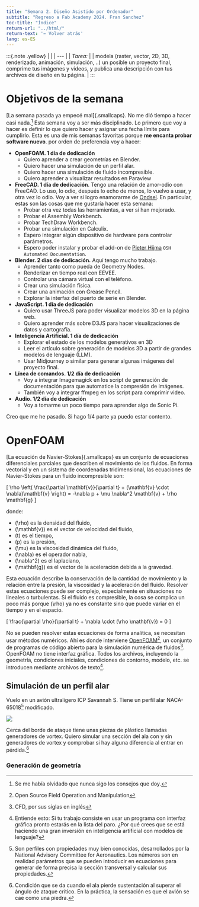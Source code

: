 ```yaml
---
title: "Semana 2. Diseño Asistido por Ordenador"
subtitle: "Regreso a Fab Academy 2024. Fran Sanchez"
toc-title: "Índice"
return-url: "../html/"
return-text: '← Volver atrás'
lang: es-ES
---
```

:::{.note .yellow}
|     |
| --- |
| *Tarea:* |
| modela (raster, vector, 2D, 3D, renderizado, animación, simulación, ..) un posible un proyecto final, comprime tus imágenes y videos, y publica una descripción con tus archivos de diseño en tu página.  |
:::

# Objetivos de la semana

[La semana pasada ya empecé mal]{.smallcaps}. No me dió tiempo a hacer casi nada.[^101] Esta semana voy a ser más disciplinado. Lo primero que voy a hacer es definir lo que quiero hacer y asignar una fecha límite para cumplirlo. Esta es una de mis semanas favoritas porque **me encanta probar software nuevo**. por orden de preferencia voy a hacer:

[^101]: Se me había olvidado que nunca sigo los consejos que doy.

- **OpenFOAM. 1 día de dedicación**
  - Quiero aprender a crear geometrías en Blender.
  - Quiero hacer una simulación de un perfil alar.
  - Quiero hacer una simulación de fluido incompresible.
  - Quiero aprender a visualizar resultados en Paraview
- **FreeCAD. 1 día de dedicación**. Tengo una relación de amor-odio con FreeCAD. Lo uso, lo odio, después lo echo de menos, lo vuelvo a usar, y otra vez lo odio. Voy a ver si logro enamorarme de [Ondsel](https://ondsel.com). En particular, estas son las cosas que me gustaría hacer esta semana:
  - Probar otra vez todas las herramientas, a ver si han mejorado.
  - Probar el Assembly Workbench.
  - Probar TechDraw Workbench.
  - Probar una simulación en Calculix.
  - Espero integrar algún dispositivo de hardware para controlar parámetros.
  - Espero poder instalar y probar el add-on de [Pieter Hijma](https://pieterhijma.net/index.html) `OSH Automated Documentation`.
- **Blender. 2 dias de dedicación.** Aquí tengo mucho trabajo. 
  - Aprender tanto como pueda de Geometry Nodes.
  - Renderizar en tiempo real con EEVEE.
  - Controlar una cámara virtual con el teléfono.
  - Crear una simulación física.
  - Crear una animación con Grease Pencil.
  - Explorar la interfaz del puerto de serie en Blender.
- **JavaScript. 1 día de dedicación**
  - Quiero usar ThreeJS para poder visualizar modelos 3D en la página web.
  - Quiero aprender más sobre D3JS para hacer visualizaciones de datos y cartografía. 
- **Inteligencia Artificial. 1 día de dedicación**
  - Explorar el estado de los modelos generativos en 3D
  - Leer el artículo sobre generación de modelos 3D a partir de grandes modelos de lenguaje (LLM).
  - Usar Midjourney o similar para generar algunas imágenes del proyecto final.
- **Línea de comandos. 1/2 día de dedicación**
  - Voy a integrar Imagemagick en los script de generación de documentación para que automatice la compresión de imágenes.
  - También voy a integrar ffmpeg en los script para comprimir video.
- **Audio. 1/2 día de dedicación**
  - Voy a tomarme un poco tiempo para aprender algo de Sonic Pi.

Creo que me he pasado. Si hago 1/4 parte ya puedo estar contento.

# OpenFOAM

[La ecuación de Navier-Stokes]{.smallcaps} es un conjunto de ecuaciones diferenciales parciales que describen el movimiento de los fluidos. En forma vectorial y en un sistema de coordenadas tridimensional, las ecuaciones de Navier-Stokes para un fluido incompresible son:

\[
\rho \left( \frac{\partial \mathbf{v}}{\partial t} + (\mathbf{v} \cdot \nabla)\mathbf{v} \right) = -\nabla p + \mu \nabla^2 \mathbf{v} + \rho \mathbf{g}
\]

donde:

- \(\rho\) es la densidad del fluido,
- \(\mathbf{v}\) es el vector de velocidad del fluido,
- \(t\) es el tiempo,
- \(p\) es la presión,
- \(\mu\) es la viscosidad dinámica del fluido,
- \(\nabla\) es el operador nabla,
- \(\nabla^2\) es el laplaciano,
- \(\mathbf{g}\) es el vector de la aceleración debida a la gravedad.

Esta ecuación describe la conservación de la cantidad de movimiento y la relación entre la presión, la viscosidad y la aceleración del fluido. Resolver estas ecuaciones puede ser complejo, especialmente en situaciones no lineales o turbulentas. Si el fluido es compresible, la cosa se complica un poco más porque \(\rho\) ya no es constante sino que puede variar en el tiempo y en el espacio.

\[
\frac{\partial \rho}{\partial t} + \nabla \cdot (\rho \mathbf{v}) = 0
\]

No se pueden resolver estas ecuaciones de forma analítica, se necesitan usar métodos numéricos. Ahí es donde interviene [OpenFOAM](https://openfoam.org)[^201], un conjunto de programas de código abierto para la simulación numérica de fluidos[^202]. OpenFOAM no tiene interfaz gráfica. Todos los archivos, incluyendo la geometría, condiciones iniciales, condiciones de contorno, modelo, etc. se introducen mediante archivos de texto[^203].

[^201]: Open Source Field Operation and Manipulation

[^202]: CFD, por sus siglas en inglés

[^203]: Entiende esto: Si tu trabajo consiste en usar un programa con interfaz gráfica pronto estarás en la lista del paro. ¿Por qué crees que se está haciendo una gran inversión en inteligencia artificial con modelos de lenguaje?

## Simulación de un perfil alar

Vuelo en un avión ultraligero ICP Savannah S. Tiene un perfil alar NACA-65018[^211] modificado. 

[^211]: Son perfiles con propiedades muy bien conocidas, desarrollados por la National Advisory Committee for Aeronautics. Los números son en realidad parámetros que se pueden introducir en ecuaciones para generar de forma precisa la sección transversal y calcular sus propiedades.

![](../../../img/naca650.webp)

Cerca del borde de ataque tiene unas piezas de plástico llamadas generadores de vortex. Quiero simular una sección del ala con y sin generadores de vortex y comprobar si hay alguna diferencia al entrar en pérdida.[^212] 


[^212]: Condición que se da cuando el ala pierde sustentación al superar el ángulo de ataque crítico. En la práctica, la sensación es que el avión se cae como una piedra.

### Generación de geometría

